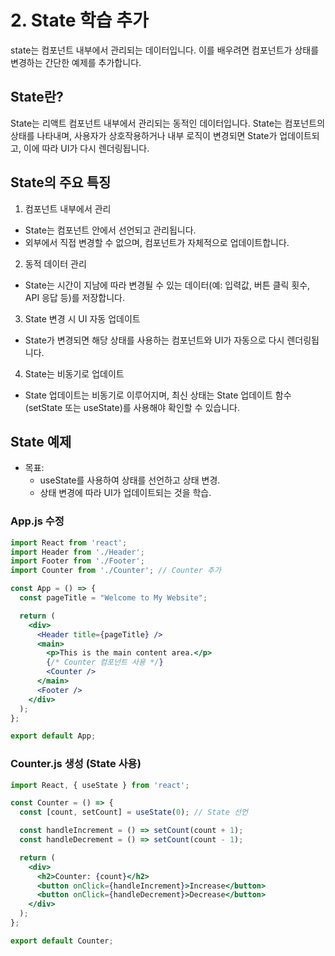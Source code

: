 # 2. State 학습 추가
state는 컴포넌트 내부에서 관리되는 데이터입니다. 이를 배우려면 컴포넌트가 상태를 변경하는 간단한 예제를 추가합니다.

## State란?
State는 리액트 컴포넌트 내부에서 관리되는 동적인 데이터입니다. State는 컴포넌트의 상태를 나타내며, 사용자가 상호작용하거나 내부 로직이 변경되면 State가 업데이트되고, 이에 따라 UI가 다시 렌더링됩니다.

## State의 주요 특징
1. 컴포넌트 내부에서 관리
  - State는 컴포넌트 안에서 선언되고 관리됩니다.
  - 외부에서 직접 변경할 수 없으며, 컴포넌트가 자체적으로 업데이트합니다.
2. 동적 데이터 관리
  - State는 시간이 지남에 따라 변경될 수 있는 데이터(예: 입력값, 버튼 클릭 횟수, API 응답 등)를 저장합니다.
3. State 변경 시 UI 자동 업데이트
  - State가 변경되면 해당 상태를 사용하는 컴포넌트와 UI가 자동으로 다시 렌더링됩니다.
4. State는 비동기로 업데이트
  - State 업데이트는 비동기로 이루어지며, 최신 상태는 State 업데이트 함수(setState 또는 useState)를 사용해야 확인할 수 있습니다.

## State 예제
- 목표:
  - useState를 사용하여 상태를 선언하고 상태 변경.
  - 상태 변경에 따라 UI가 업데이트되는 것을 학습.

### App.js 수정
```jsx
import React from 'react';
import Header from './Header';
import Footer from './Footer';
import Counter from './Counter'; // Counter 추가

const App = () => {
  const pageTitle = "Welcome to My Website";

  return (
    <div>
      <Header title={pageTitle} />
      <main>
        <p>This is the main content area.</p>
        {/* Counter 컴포넌트 사용 */}
        <Counter />
      </main>
      <Footer />
    </div>
  );
};

export default App;
```

### Counter.js 생성 (State 사용)
```jsx
import React, { useState } from 'react';

const Counter = () => {
  const [count, setCount] = useState(0); // State 선언

  const handleIncrement = () => setCount(count + 1);
  const handleDecrement = () => setCount(count - 1);

  return (
    <div>
      <h2>Counter: {count}</h2>
      <button onClick={handleIncrement}>Increase</button>
      <button onClick={handleDecrement}>Decrease</button>
    </div>
  );
};

export default Counter;
```
